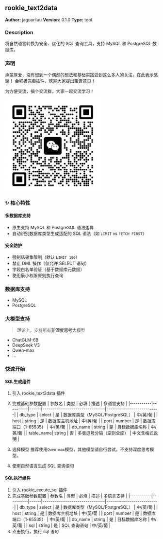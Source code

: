 ## rookie_text2data

**Author:** jaguarliuu
**Version:** 0.1.0
**Type:** tool

### Description
将自然语言转换为安全、优化的 SQL 查询工具，支持 MySQL 和 PostgreSQL 数据库。


### 声明
承蒙厚爱，没有想到一个偶然的想法和基础实践受到这么多人的关注，在此表示感谢！
会积极完善插件，欢迎大家提出宝贵意见！

为方便交流，搞个交流群，大家一起交流学习！


![微信](./_assets/1.png)

### ✨ 核心特性

#### ​**多数据库支持**
- 原生支持 MySQL 和 PostgreSQL 语法差异
- 自动识别数据库类型生成适配的 SQL 语法（如 `LIMIT` vs `FETCH FIRST`）

#### ​**安全防护**
- 强制结果集限制（默认 `LIMIT 100`）
- 禁止 DML 操作（仅允许 SELECT 语句）
- 字段白名单验证（基于数据库元数据）
- 使用最小权限原则执行查询


### 数据库支持
- MySQL
- PostgreSQL

### 大模型支持

> 理论上，支持所有**非深度思考**大模型

- ChatGLM-6B
- DeepSeek V3
- Qwen-max
- ...

### 快速开始
#### SQL生成组件
1. 引入 rookie_text2data 插件
2. 完成基础参数配置
| 参数名    | 类型     | 必填 | 描述                           | 多语言支持                |
|-----------|----------|------|--------------------------------|---------------------------|
| db_type   | select   | 是   | 数据库类型（MySQL/PostgreSQL） | 中/英/葡                  |
| host      | string   | 是   | 数据库主机地址                 | 中/英/葡                  |
| port      | number   | 是   | 数据库端口（1-65535）          | 中/英/葡                  |
| db_name   | string   | 是   | 目标数据库名称                 | 中/英/葡                  |
| table_name| string   | 否   | 多表逗号分隔（空则全库）       | 中文含格式说明            |

3. 选择模型
推荐使用`Qwen-max`模型，其他模型请自行尝试。不支持深度思考模型。
4. 使用自然语言生成 SQL 查询语句

#### SQL执行组件
1. 引入 rookie_excute_sql 插件
2. 完成基础参数配置
| 参数名    | 类型     | 必填 | 描述                           | 多语言支持                |
|-----------|----------|------|--------------------------------|---------------------------|
| db_type   | select   | 是   | 数据库类型（MySQL/PostgreSQL） | 中/英/葡                  |
| host      | string   | 是   | 数据库主机地址                 | 中/英/葡                  |
| port      | number   | 是   | 数据库端口（1-65535）          | 中/英/葡                  |
| db_name   | string   | 是   | 目标数据库名称                 | 中/英/葡                  |
| sql       | string   | 是   | SQL 查询语句                   | 中/英/葡                  |
3. 点击执行，执行 sql 语句

